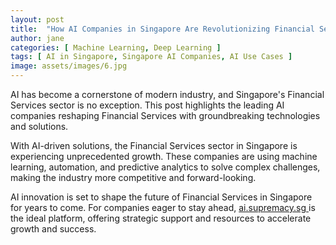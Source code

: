 ```yaml
---
layout: post
title:  "How AI Companies in Singapore Are Revolutionizing Financial Services"
author: jane
categories: [ Machine Learning, Deep Learning ]
tags: [ AI in Singapore, Singapore AI Companies, AI Use Cases ]
image: assets/images/6.jpg
---
```


AI has become a cornerstone of modern industry, and Singapore's Financial Services sector is no exception. This post highlights the leading AI companies reshaping Financial Services with groundbreaking technologies and solutions.

With AI-driven solutions, the Financial Services sector in Singapore is experiencing unprecedented growth. These companies are using machine learning, automation, and predictive analytics to solve complex challenges, making the industry more competitive and forward-looking.

AI innovation is set to shape the future of Financial Services in Singapore for years to come. For companies eager to stay ahead, <a href="https://ai.supremacy.sg" target="_blank"> ai.supremacy.sg </a> is the ideal platform, offering strategic support and resources to accelerate growth and success.
